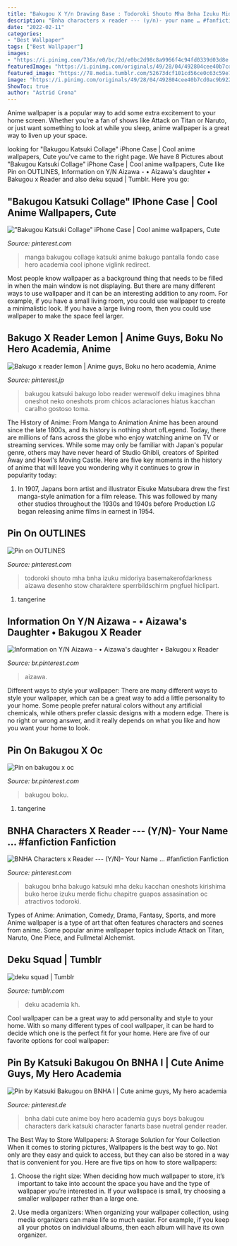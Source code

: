 ```yaml
---
title: "Bakugou X Y/n Drawing Base : Todoroki Shouto Mha Bnha Izuku Midoriya Basemakerofdarkness Aizawa Desenho Stow Charaktere Sperrbildschirm Pngfuel Hiclipart"
description: "Bnha characters x reader --- (y/n)- your name … #fanfiction fanfiction"
date: "2022-02-11"
categories:
- "Best Wallpaper"
tags: ["Best Wallpaper"]
images:
- "https://i.pinimg.com/736x/e0/bc/2d/e0bc2d98c8a9966f4c94fd0339d03d8e.jpg"
featuredImage: "https://i.pinimg.com/originals/49/28/04/492804cee40b7cd0ac9b922b55ba28c9.jpg"
featured_image: "https://78.media.tumblr.com/52673dcf101cd56ce0c63c59e7292d7f/tumblr_ouh65952MM1wwwpq0o3_500.png"
image: "https://i.pinimg.com/originals/49/28/04/492804cee40b7cd0ac9b922b55ba28c9.jpg"
ShowToc: true
author: "Astrid Crona"
---
```



Anime wallpaper is a popular way to add some extra excitement to your home screen. Whether you’re a fan of shows like Attack on Titan or Naruto, or just want something to look at while you sleep, anime wallpaper is a great way to liven up your space.

	

		
looking for &quot;Bakugou Katsuki Collage&quot; iPhone Case | Cool anime wallpapers, Cute you've came to the right page. We have 8 Pictures about &quot;Bakugou Katsuki Collage&quot; iPhone Case | Cool anime wallpapers, Cute like Pin on OUTLINES, Information on Y/N Aizawa - • Aizawa&#039;s daughter • Bakugou x Reader and also deku squad | Tumblr. Here you go:
		
    
## &quot;Bakugou Katsuki Collage&quot; IPhone Case | Cool Anime Wallpapers, Cute

<img loading=lazy src="https://i.pinimg.com/736x/e0/bc/2d/e0bc2d98c8a9966f4c94fd0339d03d8e.jpg" onerror="this.onerror=null;this.src='https://tse4.mm.bing.net/th?id=OIP.9vi1Dd3dIH1PbeqfMY0ZdwHaJ3&amp;pid=15.1';" alt="&quot;Bakugou Katsuki Collage&quot; iPhone Case | Cool anime wallpapers, Cute">

_Source: pinterest.com_

>manga bakugou collage katsuki anime bakugo pantalla fondo case hero academia cool iphone viglink redirect. 

	

Most people know wallpaper as a background thing that needs to be filled in when the main window is not displaying. But there are many different ways to use wallpaper and it can be an interesting addition to any room. For example, if you have a small living room, you could use wallpaper to create a minimalistic look. If you have a large living room, then you could use wallpaper to make the space feel larger.

    
## Bakugo X Reader Lemon | Anime Guys, Boku No Hero Academia, Anime

<img loading=lazy src="https://i.pinimg.com/originals/d0/df/15/d0df15e55670d1724c3514197097b5d9.jpg" onerror="this.onerror=null;this.src='https://tse1.mm.bing.net/th?id=OIP.d2A7hKJSypi7UoI9kWJDYgHaKN&amp;pid=15.1';" alt="Bakugo x reader lemon | Anime guys, Boku no hero academia, Anime">

_Source: pinterest.jp_

>bakugou katsuki bakugo lobo reader werewolf deku imagines bhna oneshot neko oneshots prom chicos aclaraciones hiatus kacchan caralho gostoso toma. 

	

The History of Anime: From Manga to Animation
Anime has been around since the late 1800s, and its history is nothing short ofLegend. Today, there are millions of fans across the globe who enjoy watching anime on TV or streaming services. While some may only be familiar with Japan's popular genre, others may have never heard of Studio Ghibli, creators of Spirited Away and Howl's Moving Castle. Here are five key moments in the history of anime that will leave you wondering why it continues to grow in popularity today:
1) In 1907, Japans born artist and illustrator Eisuke Matsubara drew the first manga-style animation for a film release. This was followed by many other studios throughout the 1930s and 1940s before Production I.G began releasing anime films in earnest in 1954.

    
## Pin On OUTLINES

<img loading=lazy src="https://i.pinimg.com/736x/21/e9/60/21e9606822a137cb272b785bd01bbe22.jpg" onerror="this.onerror=null;this.src='https://tse1.mm.bing.net/th?id=OIP.z2Tvzi2ATy39V7jHYKyO1QHaIi&amp;pid=15.1';" alt="Pin on OUTLINES">

_Source: pinterest.com_

>todoroki shouto mha bnha izuku midoriya basemakerofdarkness aizawa desenho stow charaktere sperrbildschirm pngfuel hiclipart. 

	

1. tangerine 

    
## Information On Y/N Aizawa - • Aizawa&#039;s Daughter • Bakugou X Reader

<img loading=lazy src="https://i.pinimg.com/736x/88/43/54/88435465b458b90b6e9e1eada4d1db88.jpg" onerror="this.onerror=null;this.src='https://tse2.mm.bing.net/th?id=OIP.n14j5Fa6lLwKvJLnLxiJzgHaKe&amp;pid=15.1';" alt="Information on Y/N Aizawa - • Aizawa&#039;s daughter • Bakugou x Reader">

_Source: br.pinterest.com_

>aizawa. 

	

Different ways to style your wallpaper:
There are many different ways to style your wallpaper, which can be a great way to add a little personality to your home. Some people prefer natural colors without any artificial chemicals, while others prefer classic designs with a modern edge. There is no right or wrong answer, and it really depends on what you like and how you want your home to look.

    
## Pin On Bakugou X Oc

<img loading=lazy src="https://i.pinimg.com/originals/49/28/04/492804cee40b7cd0ac9b922b55ba28c9.jpg" onerror="this.onerror=null;this.src='https://tse2.mm.bing.net/th?id=OIP.28cACunoPoT6H9HkhZt6rAHaNL&amp;pid=15.1';" alt="Pin on bakugou x oc">

_Source: br.pinterest.com_

>bakugou boku. 

	

1. tangerine 

    
## BNHA Characters X Reader --- (Y/N)- Your Name … #fanfiction Fanfiction

<img loading=lazy src="https://i.pinimg.com/736x/fa/cf/29/facf29a357a2a66937985f26a95e3bab.jpg" onerror="this.onerror=null;this.src='https://tse3.mm.bing.net/th?id=OIP.RcWpY_59Xbie8m4yZbUOAQHaLs&amp;pid=15.1';" alt="BNHA Characters x Reader --- (Y/N)- Your Name … #fanfiction Fanfiction">

_Source: pinterest.com_

>bakugou bnha bakugo katsuki mha deku kacchan oneshots kirishima buko heroe izuku merde fichu chapitre guapos assasination oc atractivos todoroki. 

	

Types of Anime: Animation, Comedy, Drama, Fantasy, Sports, and more
Anime wallpaper is a type of art that often features characters and scenes from anime. Some popular anime wallpaper topics include Attack on Titan, Naruto, One Piece, and Fullmetal Alchemist.

    
## Deku Squad | Tumblr

<img loading=lazy src="https://78.media.tumblr.com/52673dcf101cd56ce0c63c59e7292d7f/tumblr_ouh65952MM1wwwpq0o3_500.png" onerror="this.onerror=null;this.src='https://tse4.mm.bing.net/th?id=OIP.d9bk23NzrhgWQsdDXUG8mAHaJ3&amp;pid=15.1';" alt="deku squad | Tumblr">

_Source: tumblr.com_

>deku academia kh. 

	

Cool wallpaper can be a great way to add personality and style to your home. With so many different types of cool wallpaper, it can be hard to decide which one is the perfect fit for your home. Here are five of our favorite options for cool wallpaper: 

    
## Pin By Katsuki Bakugou On BNHA I | Cute Anime Guys, My Hero Academia

<img loading=lazy src="https://i.pinimg.com/736x/8d/ea/93/8dea93c3465e6d07f26a9d1e749d5902.jpg" onerror="this.onerror=null;this.src='https://tse2.mm.bing.net/th?id=OIP.OHzEn2_4rH2kl8vATZ0XUQHaKP&amp;pid=15.1';" alt="Pin by Katsuki Bakugou on BNHA I | Cute anime guys, My hero academia">

_Source: pinterest.de_

>bnha dabi cute anime boy hero academia guys boys bakugou characters dark katsuki character fanarts base nuetral gender reader. 

	

The Best Way to Store Wallpapers: A Storage Solution for Your Collection
When it comes to storing pictures, Wallpapers is the best way to go. Not only are they easy and quick to access, but they can also be stored in a way that is convenient for you. Here are five tips on how to store wallpapers:
1) Choose the right size: When deciding how much wallpaper to store, it’s important to take into account the space you have and the type of wallpaper you’re interested in. If your wallspace is small, try choosing a smaller wallpaper rather than a large one.

2) Use media organizers: When organizing your wallpaper collection, using media organizers can make life so much easier. For example, if you keep all your photos on individual albums, then each album will have its own organizer.

